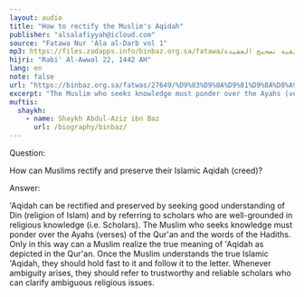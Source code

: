 ```yaml
---
layout: audio
title: "How to rectify the Muslim's Aqidah"
publisher: "alsalafiyyah@icloud.com"
source: "Fatawa Nur 'Ala al-Darb vol 1"
mp3: https://files.zadapps.info/binbaz.org.sa/fatawa/كيفية تصحيح العقيدة.mp3
hijri: "Rabi' Al-Awwal 22, 1442 AH"
lang: en
note: false
url: "https://binbaz.org.sa/fatwas/27649/%D9%83%D9%8A%D9%81%D9%8A%D8%A9-%D8%AA%D8%B5%D8%AD%D9%8A%D8%AD-%D8%A7%D9%84%D8%B9%D9%82%D9%8A%D8%AF%D8%A9"
excerpt: "The Muslim who seeks knowledge must ponder over the Ayahs (verses) of the Qur'an and the words of the Hadiths."
muftis:
  shaykh: 
    - name: Shaykh Abdul-Aziz ibn Baz
      url: /biography/binbaz/
---
```


Question: 

How can Muslims rectify and preserve their Islamic Aqidah (creed)?

Answer: 

'Aqidah can be rectified and preserved by seeking good understanding of Din (religion of Islam) and by referring to scholars who are well-grounded in religious knowledge (i.e. Scholars). The Muslim who seeks knowledge must ponder over the Ayahs (verses) of the Qur'an and the words of the Hadiths. Only in this way can a Muslim realize the true meaning of 'Aqidah as depicted in the Qur'an. Once the Muslim understands the true Islamic 'Aqidah, they should hold fast to it and follow it to the letter. Whenever ambiguity arises, they should refer to trustworthy and reliable scholars who can clarify ambiguous religious issues. 
